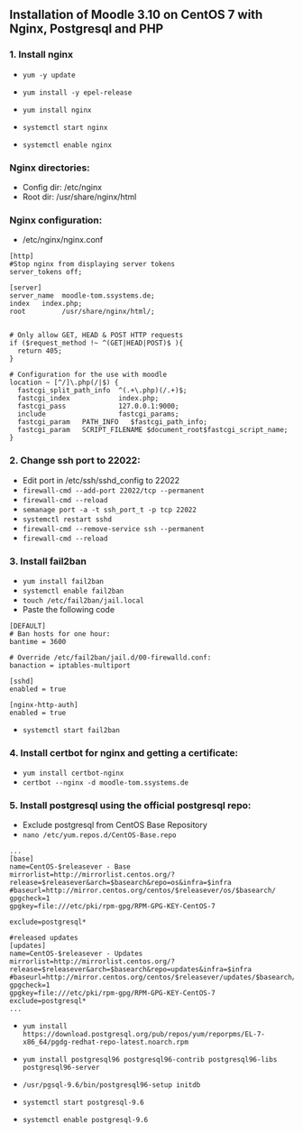 ## Installation of Moodle 3.10 on CentOS 7 with Nginx, Postgresql and PHP

### 1. Install nginx
* `yum -y update`
* `yum install -y epel-release`
* `yum install nginx`

* `systemctl start nginx`
* `systemctl enable nginx`

###  Nginx directories:
*  Config dir: /etc/nginx
*  Root dir: /usr/share/nginx/html

###   Nginx configuration:
*  /etc/nginx/nginx.conf

  ```
  [http]
  #Stop nginx from displaying server tokens
  server_tokens off;

  [server]
  server_name  moodle-tom.ssystems.de;
  index   index.php;
  root         /usr/share/nginx/html/;


  # Only allow GET, HEAD & POST HTTP requests
  if ($request_method !~ ^(GET|HEAD|POST)$ ){
    return 405;
  }

  # Configuration for the use with moodle
  location ~ [^/]\.php(/|$) {
    fastcgi_split_path_info  ^(.+\.php)(/.+)$;
    fastcgi_index            index.php;
    fastcgi_pass             127.0.0.1:9000;
    include                  fastcgi_params;
    fastcgi_param   PATH_INFO	$fastcgi_path_info;
    fastcgi_param   SCRIPT_FILENAME $document_root$fastcgi_script_name;
  }
```
### 2. Change ssh port to 22022:
* Edit port in /etc/ssh/sshd_config to 22022
* `firewall-cmd --add-port 22022/tcp --permanent`
* `firewall-cmd --reload`
* `semanage port -a -t ssh_port_t -p tcp 22022`
* `systemctl restart sshd`
* `firewall-cmd --remove-service ssh --permanent`
* `firewall-cmd --reload`

### 3. Install fail2ban
* `yum install fail2ban`
* `systemctl enable fail2ban`
* `touch /etc/fail2ban/jail.local`
* Paste the following code
```
[DEFAULT]
# Ban hosts for one hour:
bantime = 3600

# Override /etc/fail2ban/jail.d/00-firewalld.conf:
banaction = iptables-multiport

[sshd]
enabled = true

[nginx-http-auth]
enabled = true

```
* `systemctl start fail2ban`

### 4. Install certbot for nginx and getting a certificate:
* `yum install certbot-nginx`
* `certbot --nginx -d moodle-tom.ssystems.de`

### 5. Install postgresql using the official postgresql repo:
* Exclude postgresql from CentOS Base Repository
* `nano /etc/yum.repos.d/CentOS-Base.repo`

```
...
[base]
name=CentOS-$releasever - Base
mirrorlist=http://mirrorlist.centos.org/?release=$releasever&arch=$basearch&repo=os&infra=$infra
#baseurl=http://mirror.centos.org/centos/$releasever/os/$basearch/
gpgcheck=1
gpgkey=file:///etc/pki/rpm-gpg/RPM-GPG-KEY-CentOS-7

exclude=postgresql*

#released updates
[updates]
name=CentOS-$releasever - Updates
mirrorlist=http://mirrorlist.centos.org/?release=$releasever&arch=$basearch&repo=updates&infra=$infra
#baseurl=http://mirror.centos.org/centos/$releasever/updates/$basearch/
gpgcheck=1
gpgkey=file:///etc/pki/rpm-gpg/RPM-GPG-KEY-CentOS-7
exclude=postgresql*
...
```
* `yum install https://download.postgresql.org/pub/repos/yum/reporpms/EL-7-x86_64/pgdg-redhat-repo-latest.noarch.rpm`

* `yum install postgresql96 postgresql96-contrib postgresql96-libs postgresql96-server`

* `/usr/pgsql-9.6/bin/postgresql96-setup initdb`

* `systemctl start postgresql-9.6`
* `systemctl enable postgresql-9.6`
